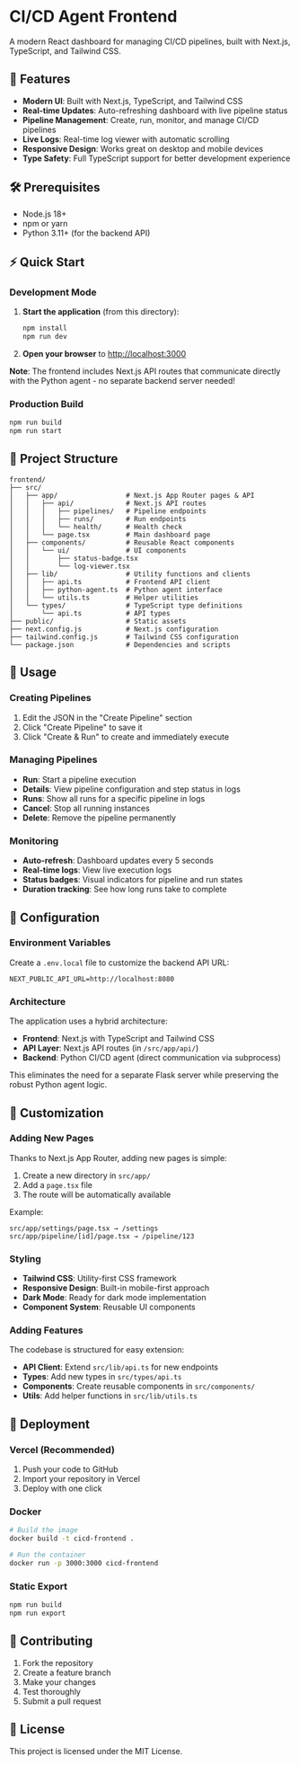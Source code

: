 # CI/CD Agent Frontend

A modern React dashboard for managing CI/CD pipelines, built with Next.js, TypeScript, and Tailwind CSS.

## 🚀 Features

- **Modern UI**: Built with Next.js, TypeScript, and Tailwind CSS
- **Real-time Updates**: Auto-refreshing dashboard with live pipeline status
- **Pipeline Management**: Create, run, monitor, and manage CI/CD pipelines
- **Live Logs**: Real-time log viewer with automatic scrolling
- **Responsive Design**: Works great on desktop and mobile devices
- **Type Safety**: Full TypeScript support for better development experience

## 🛠️ Prerequisites

- Node.js 18+ 
- npm or yarn
- Python 3.11+ (for the backend API)

## ⚡ Quick Start

### Development Mode

1. **Start the application** (from this directory):
   ```bash
   npm install
   npm run dev
   ```

2. **Open your browser** to [http://localhost:3000](http://localhost:3000)

**Note**: The frontend includes Next.js API routes that communicate directly with the Python agent - no separate backend server needed!

### Production Build

```bash
npm run build
npm run start
```

## 📁 Project Structure

```
frontend/
├── src/
│   ├── app/                 # Next.js App Router pages & API
│   │   ├── api/             # Next.js API routes
│   │   │   ├── pipelines/   # Pipeline endpoints
│   │   │   ├── runs/        # Run endpoints  
│   │   │   └── health/      # Health check
│   │   └── page.tsx         # Main dashboard page
│   ├── components/          # Reusable React components
│   │   └── ui/              # UI components
│   │       ├── status-badge.tsx
│   │       └── log-viewer.tsx
│   ├── lib/                 # Utility functions and clients
│   │   ├── api.ts           # Frontend API client
│   │   ├── python-agent.ts  # Python agent interface
│   │   └── utils.ts         # Helper utilities
│   └── types/               # TypeScript type definitions
│       └── api.ts           # API types
├── public/                  # Static assets
├── next.config.js           # Next.js configuration
├── tailwind.config.js       # Tailwind CSS configuration
└── package.json             # Dependencies and scripts
```

## 🎯 Usage

### Creating Pipelines

1. Edit the JSON in the "Create Pipeline" section
2. Click "Create Pipeline" to save it
3. Click "Create & Run" to create and immediately execute

### Managing Pipelines

- **Run**: Start a pipeline execution
- **Details**: View pipeline configuration and step status in logs
- **Runs**: Show all runs for a specific pipeline in logs
- **Cancel**: Stop all running instances
- **Delete**: Remove the pipeline permanently

### Monitoring

- **Auto-refresh**: Dashboard updates every 5 seconds
- **Real-time logs**: View live execution logs
- **Status badges**: Visual indicators for pipeline and run states
- **Duration tracking**: See how long runs take to complete

## 🔧 Configuration

### Environment Variables

Create a `.env.local` file to customize the backend API URL:

```env
NEXT_PUBLIC_API_URL=http://localhost:8080
```

### Architecture

The application uses a hybrid architecture:

- **Frontend**: Next.js with TypeScript and Tailwind CSS
- **API Layer**: Next.js API routes (in `/src/app/api/`)
- **Backend**: Python CI/CD agent (direct communication via subprocess)

This eliminates the need for a separate Flask server while preserving the robust Python agent logic.

## 🎨 Customization

### Adding New Pages

Thanks to Next.js App Router, adding new pages is simple:

1. Create a new directory in `src/app/`
2. Add a `page.tsx` file
3. The route will be automatically available

Example:
```
src/app/settings/page.tsx → /settings
src/app/pipeline/[id]/page.tsx → /pipeline/123
```

### Styling

- **Tailwind CSS**: Utility-first CSS framework
- **Responsive Design**: Built-in mobile-first approach
- **Dark Mode**: Ready for dark mode implementation
- **Component System**: Reusable UI components

### Adding Features

The codebase is structured for easy extension:

- **API Client**: Extend `src/lib/api.ts` for new endpoints
- **Types**: Add new types in `src/types/api.ts`
- **Components**: Create reusable components in `src/components/`
- **Utils**: Add helper functions in `src/lib/utils.ts`

## 🚀 Deployment

### Vercel (Recommended)

1. Push your code to GitHub
2. Import your repository in Vercel
3. Deploy with one click

### Docker

```bash
# Build the image
docker build -t cicd-frontend .

# Run the container
docker run -p 3000:3000 cicd-frontend
```

### Static Export

```bash
npm run build
npm run export
```

## 🤝 Contributing

1. Fork the repository
2. Create a feature branch
3. Make your changes
4. Test thoroughly
5. Submit a pull request

## 📝 License

This project is licensed under the MIT License.
